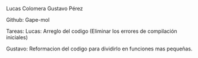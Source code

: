 Lucas Colomera
Gustavo Pérez

Github: Gape-mol

Tareas:
Lucas: Arreglo del codigo (Eliminar los errores de compilación iniciales)

Gustavo: Reformacion del codigo para dividirlo en funciones mas pequeñas.
